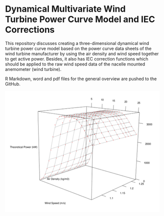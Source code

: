 # Dynamical Multivariate Wind Turbine Power Curve Model and IEC Corrections

This repository discusses creating a three-dimensional dynamical wind turbine power curve model based on the power curve data sheets of the wind turbine manufacturer by using the air density and wind speed together to get active power. Besides, it also has IEC correction functions which should be applied to the raw wind speed data of the nacelle mounted anemometer (wind turbine).

R Markdown, word and pdf files for the general overview are pushed to the GitHub.

![3D_Fitted_Surface](figures/second_3d_fitted.png)